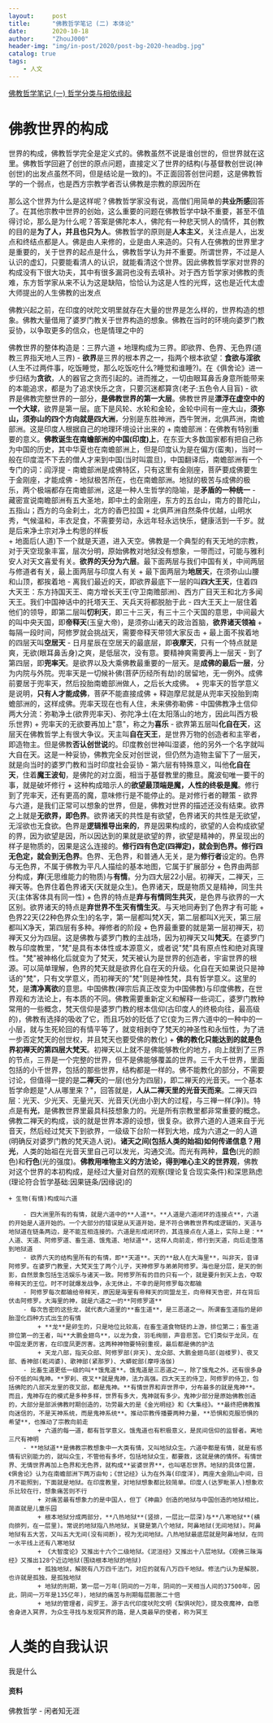 ```yaml
---
layout:     post
title:      "佛教哲学笔记 (二) 本体论"
date:       2020-10-18
author:     "ZhouJ000"
header-img: "img/in-post/2020/post-bg-2020-headbg.jpg"
catalog: true
tags:
    - 人文
--- 
```


[佛教哲学笔记 (一) 哲学分类与相依缘起](https://zhouj000.github.io/2020/10/18/about-fjzx-01/)  




# 佛教世界的构成

世界的构成，佛教哲学完全是定义式的。佛教虽然不说是谁创世的，但世界就在这里。佛教哲学回避了创世的原点问题，直接定义了世界的结构(与基督教创世说(神创世)的出发点虽然不同，但是结论是一致的)。不正面回答创世问题，这是佛教哲学的一个弱点，也是西方宗教学者否认佛教是宗教的原因所在

那么这个世界为什么是这样呢？佛教哲学家没有说，高僧们用简单的**共业所感**回答了。在其他宗教中世界的创始，这么重要的问题在佛教哲学中缺不重要，甚至不值得讨论，那么是为什么呢？答案是佛陀本人，佛陀有一种悲天悯人的情怀，其创教的目的是**为了人，并且也只为人**。佛教哲学的原则是**人本主义**，关注点是人，出发点和终结点都是人。佛是由人来修的，业是由人来造的。只有人在佛教的世界里才是重要的，关于世界的起点是什么，佛教哲学认为并不重要。所谓世界，不过是人认识的虚幻，只要能看清人的认识，就能看清这个世界。因此佛教哲学家对世界的构成没有下很大功夫，其中有很多漏洞也没有去填补。对于西方哲学家对佛教的责难，东方哲学家从来不认为这是缺陷，恰恰认为这是人性的光辉，这也是近代太虚大师提出的人生佛教的出发点
  
佛教兴起之前，在印度的吠陀文明里就存在大量的世界是怎么样的，世界构造的想象。佛教大量借用了婆罗门教关于世界构造的想象。佛教在当时的环境向婆罗门教妥协，以争取更多的信众，也是情理之中的

佛教世界的整体构造是：三界六道
	+ 地理构成为三界。即欲界、色界、无色界(道教三界指天地人三界)
		- **欲界**是三界的根本界之一，指两个根本欲望：**食欲与淫欲**(人生不过两件事，吃饭睡觉，那么吃饭吃什么?睡觉和谁睡?)。在《俱舍论》进一步归结为**贪欲**，人的器官之贪而引起的。进而推之，一切由眼耳鼻舌身意所能带来的本能追求，都是为了追求快乐之贪，只要沉迷都算贪(老子:五色令人目盲)
		- 欲界是佛教完整世界的一部分，**是佛教世界的第一大层**。佛教世界是**漂浮在虚空中的一个大球**，欲界是第一层。底下是风轮、水轮和金轮，金轮中间有一座大山，**须弥山，须弥山的四个方向就是四大洲**，分别是东胜神洲，西牛贺洲，北俱芦洲，南蟾部洲。这是印度人根据自己的地理环境设计出来的
			+ 南蟾部洲：在佛教有特别重要的意义。**佛教诞生在南蟾部洲的中国(印度)上**，在东亚大多数国家都有把自己称为中国的历史，其中华夏也在南蟾部洲上，但是印度认为是在偏方(蛮夷)，当时一般在印度混不下去的僧人才来到中国(当时叫震旦)，中国翻译后，南蟾部洲有一个专门的词：阎浮提
				- 南蟾部洲是成佛特区，只有这里有金刚座，菩萨要成佛要生于金刚座，才能成佛
				- 地狱极苦所在，也在南蟾部洲。地狱的极苦与成佛的极乐，两个极端都存在南蟾部洲，这是一种人生哲学的隐喻，是**矛盾的一种统一**
				- 藏密宣说南瞻部洲有五大圣地，即中土的金刚座，东方的五台山，南方的普陀山，五指山；西方的乌金刹土，北方的香巴拉国
			+ 北俱芦洲自然条件优越，山明水秀，气候温和，丰衣足食，不需要劳动，永远年轻永远快乐，健康活到一千岁。就是后来净土宗对净土构思的样板	
			+ 地面后(人道)下一个就是天道，进入天空。佛教是一个典型的有天无地的宗教，对于天空现象丰富，层次分明，原始佛教对地狱没有想象，一带而过，可能与雅利安人对天文喜爱有关。**欲界的天分为六层**。最下面两层与我们中国有关，中间两层与修道者有关，最上面两层与印度人有关
			+ 最下面两层为**地居天**，在须弥山山腰和山顶，都挨着地
				- 离我们最近的天，即欲界最底下一层的叫**四大王天**，住着四大天王：东方持国天王、南方增长天王(守卫南赡部洲)、西方广目天王和北方多闻天王。我们中国神话中的托塔天王、天兵天将都脱胎于此
				- 四大王天上一层住着他们的领导，即第二层叫**忉利天**，即三十三天，有三十三个天国的意思，中间最大的叫中央天国，即**帝释天**(玉皇大帝)，是须弥山诸天的政治首脑，**欲界诸天领袖**
					+ 每隔一段时间，阿修罗就会挑战天，需要帝释天带领大家反击
			+ 最上面不挨着地的四层天叫**空居天**
				- 日月星辰在空居天的最底层，即**夜摩天**，只有一个特点就是爽，无欲(眼耳鼻舌身)之爽，是低层次，没有意。要精神爽需要再上一层天
				- 到了第四层，即**兜率天**。是欲界以及大乘佛教最重要的一层天。是**成佛的最后一层**，分为内院与外院。兜率天是一切候补佛(菩萨历经所有劫)的居留地，无一例外。成佛前要居于兜率天，然后投胎南蟾部洲做人，之后长大成佛。
					+ 兜率天的哲学意义是说明，**只有人才能成佛**，菩萨不能直接成佛
					+ 释迦摩尼就是从兜率天投胎到南蟾部洲的，这样成佛。兜率天现在也有人住，未来佛弥勒佛
						- 中国佛教净土信仰两大分流：弥勒净土(欲界兜率天)、弥陀净土(在太阳落山的地方，因此叫西方极乐世界)
					+ 兜率天的无欲要再加上"意"，称之为**喜乐**
				- 欲界第五层叫**化自在天**，这层天在佛教哲学上有很大争议。天主叫**自在天王**，是世界万物的创造者和主宰者，即造物主。但是佛教**否认创世说**的。印度教创世神叫湿婆，他的另外一个名字就叫大自在天。这是一种妥协，佛教完全反对创世说，但仍然为造物主留下了一层天，就是向当时的婆罗门教和当时印度社会妥协
				- 第六层有特殊意义，叫他**化自在天**，住着**魔王波旬**，是佛陀的对立面，相当于基督教里的撒旦。魔波旬唯一要干的事，就是破坏修行
					+ 这种构成暗示人的**欲望最顶端是魔，人性的终极是魔**。修行到了兜率天，还有更高的魔，意味修行是不能停止的。是对修行者的鞭策
		- 欲界与六道，是我们正常可以想象的世界，但是，佛教对世界的描述还没有结束。欲界之上就是**无欲界，即色界**。欲界诸天的共性是有欲望，色界诸天的共性是无欲望，无淫欲也无食欲。色界是**逻辑推导出来的**，界是因果构成的，欲望的人会构成欲望的界，因为欲望是因，所以因达到的果就是欲望的界，欲望是精神的，界呈现出的样子是物质的，因果是这么连接的。**修行四有色定(四禅定)，就会到色界。修行四无色定，就会到无色界**。色界、无色界，和普通人无关，是为**修行者**设定的。色界与无色界，不属于佛教为平凡人描绘的基本地图，它属于扩展部分
			+ 色界由两部分构成，**弃**(无思维能力的物质)与**有情**。分为四大层22小层。初禅天，二禅天，三禅天等。色界住着色界诸天(天就是众生)。色界诸天，既是物质又是精神，同生共灭(主体客体具有同一性)
			+ 色界的特点是**弃与有情同生共灭**，是色界与欲界的一大区别。欲界诸天的特点是**弃世界不生灭有情生灭**。与天地同寿到了色界才有可能
			+ 色界22天(22种色界众生)的名字，第一层都叫梵X天，第二层都叫X光天，第三层都叫X净天，第四层有多种。禅修者的阶段
			+ 色界最重要的就是第一层初禅天，初禅天又分为四层。这是佛教与婆罗门教的主战场，因为初禅天又叫**梵天**。在婆罗门教与印度教里，"梵"是具有本体性或本源意义，或者说"梵"具有原点性和绝对真理性。"梵"被神格化后就变为了梵天，梵天被认为是世界的创造者，宇宙世界的根源。可以简单理解，色界的梵天就是欲界化自在天的升级。化自在天如果说只是神话的"梵"，只有文学意义，而初禅天的"梵"则是神性梵，具有哲学意义。这里的梵，是**清净离欲**的意思。中国佛教(禅宗后真正改变为中国佛教)与印度佛教，在世界观和方法论上，有本质的不同。佛教需要重新定义和解释一些词汇，婆罗门教种常用的一些概念，梵天信仰是婆罗门教的根本信仰(古印度人的终极向往，最高级的)，佛教有选择的吸收了它，而且巧妙的贬低了它(变为三界六道中的一种中的一小层，就与生死轮回的有情平等了，就变相剥夺了梵天的神圣性和永恒性，为了进一步否定梵天的创世权，并且梵天也要受佛的教化)
			+ **佛的教化只能达到的就是色界初禅天的第四层大梵天**。初禅天以上就不是佛能够教化的地方，向上就到了三界的节点，三界是一个完整的世界，但不是佛能够覆盖的世界。三千大千世界，里面包括的小千世界，包括的那些世界，结构都是一样的。佛不能教化的部分，不需要讨论，但值得一提的是**二禅天**的一层(也分为四层)，即二禅天的光音天。一个基本哲学命题是"人从哪里来？"，回答就是，**人从二禅天里的光音天而来**。二禅天四层：光天、少光天、无量光天、光音天(光由小到大的过程，与三禅一样(净))。特点是有**光**，是佛教世界里最具科技想象力的。光是所有宗教里都非常重要的概念。佛教二禅天的构成，谈的就是世界本源的设想，很复杂。欲界六道的人道来自于光音天，然后经过梵天下到欲界，一级级下台阶一样到大地，成为六道之一的人道(明确反对婆罗门教的梵天造人说)。**诸天之间(包括人类的始祖)如何传递信息？用光**，人类的始祖在光音天里自己可以发光，沟通交流。而光有两种，**显色**(光的颜色)和**行色**(光的强度)。**佛教用唯物主义的方法论，得到唯心主义的世界观**，佛教对这个世界的本初构成，是经过大量对自然的观察(理论复合现实条件)和深思熟虑(理论符合哲学基础:因果链条/因缘说)的
			
			
			
			
			
	+ 生物(有情)构成叫六道

		- 四大洲里所有的有情，就是六道中的**人道**。**人道是六道闭环的连接点**，六道的开始是人道开始的。一个大部分的错误是从天道开始，是不符合佛教世界构成逻辑的，天道与地狱道在链条两边，是不能互相连接的。六道是形成闭环的，其连接点在人道上，实际上是：**人道、天道、阿修罗道、畜生道、饿鬼道、地狱道**，这样人向前走，修行到天道，向后走堕落到地狱道
		- 欲界六天的结构里所有的有情，即**天道**。天的**敌人在大海里**，叫非天，音译阿修罗。在婆罗门教里，大梵天生了两个儿子，天神修罗与弟弟阿修罗。海也是分层，是天的倒影，自然景象包括生活娱乐与诸天一致。阿修罗所有的目的只有一个，就是要升到天上去，夺取帝释天的王位。时不时就爆发战争，永无休止，不幸的是阿修罗每次都输
		- 阿修罗每次都输给帝释天，原因是海里有帝释天的同盟龙王，向帝释天告密，并在背后伏击阿修罗。大海里的神，就是六道之一的**阿修罗道**
		- 每次告密的这些龙，就代表六道里的**畜生道**，是三恶道之一。所谓畜生道指的是卵胎湿化四种方式出生的有情
			+ **龙**是卵生的，只是地位比较高，在畜生道食物链的上游，排位第二；畜生道排位第一的王者，叫**大鹏金翅鸟**，以龙为食，羽毛绚丽，声音悲苦。它们类似于龙凤，在中国龙更厉害，在印度凤更厉害。这两种神物要特别重视，最后都是佛的护法	
			+ 天龙八部，指天众部、阿修罗部(非天)、龙众部、大鹏金翅鸟部(迦楼罗)、夜叉部、香神部(乾闼婆)、歌神部(紧那罗)、大蟒蛇部(摩呼洛伽)
		- 比畜生道更低一级的叫**饿鬼道**。饿鬼道是三恶道之一，除了饿鬼之外，还有很多身份不低的叫鬼神。**罗刹、夜叉**就是鬼神，法力高强。四大天王的侍卫，阿修罗的侍卫，包括佛陀的八部天龙里的夜叉部，都是鬼神。**有情世界和弃世界中，分布最多的就是鬼神**。而且，鬼神存在的模式是多种多样，世界有多大，鬼神就有多少。鬼神少部分是原始佛教创造的，大部分是部派佛教时期创造的，功劳最大的是《金光明经》和《大集经》。**最终把佛教推向迷信的，不是天神系统，而是鬼神系统**。推动宗教传播要两种力量，**恐惧和克服恐惧的希望**，也推动了宗教向前走
			+ 六道的每一道，都有哲学意义。饿鬼道也有积极意义，是民间信仰的监督者。离地三尺有神明
		- **地狱道**是佛教宗教想象中一大类有情，又叫地狱众生。六道中都是有情，就是有感情有识别能力的，就叫众生，不管他有多坏，包括地狱众生，都要救，这就是佛的情怀。有情世界、无情世界再加上色界和无色界，就构成**娑婆世界**，也叫堪忍世界。地狱的具体位置，《俱舍论》认为在南蟾部洲下两万由旬；《世记经》认为在外海(印度洋)，两座大金刚山中间，日月不能照到，下面就是地狱。在印度教里，对地狱想象都比较简单。印度人(达罗毗荼人)想象欢乐比较在行，想象痛苦则不行
			+ 对痛苦最有想象力的是中国人，但丁《神曲》创造的地狱与中国创造的地狱相比，简直就是儿童乐园
			+ 根本地狱分成两部分，**八热地狱**(竖排，一层比一层深)与**八寒地狱**(横向排列，在一层里)。常说的地狱指八热地狱，关键是第八个地狱，阿鼻地狱(无间地狱)。阿鼻地狱有五大苦，又叫五大无间(没有间断)，视为无间地狱。八热地狱最底层就是阿鼻地狱，在同一水平线上还有八寒地狱
			+ 《大智度论》又推出十六个二级地狱。《泥洹经》又推出十八层地狱。《观佛三昧海经》又推出128个近边地狱(围绕根本地狱的地狱)
			+ 孤独地狱，解脱有八万四千法门，对应的就有八万四千地狱。修法门认为是解脱，也许就是孤独，是孤独地狱
			+ 地狱的刑期，第一层一万年(阴间的一万年，阴间的一天相当人间的37500年，因此，阴间一万年是135亿年)，地狱的痛苦与刑期每层膨胀二十倍
			+ 地狱的管理者，阎罗王。源于古代印度吠陀文明《梨俱吠陀》，提及夜魔神，自愿舍身进入冥界，为众生寻找与发现冥界的路，是人类最早的使者，称为冥王



# 人类的自我认识

我是什么















#### 资料
佛教哲学 - 闲者知无涯

